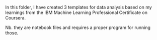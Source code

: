In this folder, I have created 3 templates for data analysis based on my learnings from the IBM Machine Learning Professional Certificate on Coursera.

Nb. they are notebook files and requires a proper program for running those.
